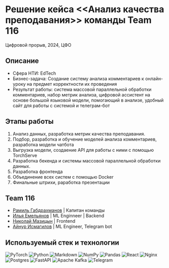 # Решение кейса <<Анализ качества преподавания>> команды Team 116
Цифровой прорыв, 2024, ЦФО

## Описание

- Сфера НТИ: EdTech
- Бизнес-задача: Создание систему анализа комментариев к онлайн-уроку на предмет корректности их проведения
- Результат работы: система массовой параллельной обработки комментариев, набор метрик анализа, цифровой ассистент на основе большой языковой модели, помогающий в анализе, удобный сайт для работы с системой и телеграм-бот

## Этапы работы

1. Анализ данных, разработка метрик качества преподавания.
2. Подбор, разработка и обучение моделей анализа комментариев, разработка модели чатбота
3. Выгрузка модели, создаение API для работы с ними с помощью TorchServe
4. Разработка бекенда и системы массовой параллельной обработки данных.
5. Разработка фронтенда
6. Объединение всех систем с помощью Docker
7. Финальные штрихи, раработка презентации


## Team 116
- [Рамиль Габдрахманов](https://github.com/Ramil2911) | Капитан команды
- [Илья Емельянов](https://github.com/hornetio) | ML Enginneer | Backend
- [Николай Мазицын](https://github.com/DobriyKolya) | Frontend
- [Айнур Исмагилов](https://github.com/Hopper789) | ML Engineer, Telegram bot

## Используемый стек и технологии

![PyTorch](https://img.shields.io/badge/PyTorch-%23EE4C2C.svg?style=for-the-badge&logo=PyTorch&logoColor=white)
![Python](https://img.shields.io/badge/python-3670A0?style=for-the-badge&logo=python&logoColor=ffdd54)
![Markdown](https://img.shields.io/badge/markdown-%23000000.svg?style=for-the-badge&logo=markdown&logoColor=white)
![NumPy](https://img.shields.io/badge/numpy-%23013243.svg?style=for-the-badge&logo=numpy&logoColor=white)
![Pandas](https://img.shields.io/badge/pandas-%23150458.svg?style=for-the-badge&logo=pandas&logoColor=white)
![React](https://img.shields.io/badge/react-%2320232a.svg?style=for-the-badge&logo=react&logoColor=%2361DAFB)
![Nginx](https://img.shields.io/badge/nginx-%23009639.svg?style=for-the-badge&logo=nginx&logoColor=white)
![Postgres](https://img.shields.io/badge/postgres-%23316192.svg?style=for-the-badge&logo=postgresql&logoColor=white)
![FastAPI](https://img.shields.io/badge/FastAPI-005571?style=for-the-badge&logo=fastapi)
![Apache Kafka](https://img.shields.io/badge/Apache%20Kafka-000?style=for-the-badge&logo=apachekafka)
![Telegram](https://img.shields.io/badge/Telegram-2CA5E0?style=for-the-badge&logo=telegram&logoColor=white)
